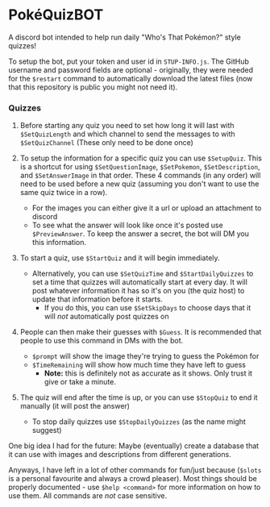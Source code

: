 # PokéQuizBOT
A discord bot intended to help run daily "Who's That Pokémon?" style quizzes!

To setup the bot, put your token and user id in `STUP-INFO.js`. The GitHub username and password fields are optional - originally, they were needed for the `$restart` command to automatically download the latest files (now that this repository is public you might not need it).

### Quizzes
1. Before starting any quiz you need to set how long it will last with `$SetQuizLength` and which channel to send the messages to with `$SetQuizChannel` (These only need to be done once)

2. To setup the information for a specific quiz you can use `$SetupQuiz`. This is a shortcut for using `$SetQuestionImage`, `$SetPokemon`, `$SetDescription`, and `$SetAnswerImage` in that order. These 4 commands (in any order) will need to be used before a new quiz (assuming you don't want to use the same quiz twice in a row).
   - For the images you can either give it a url or upload an attachment to discord
   - To see what the answer will look like once it's posted use `$PreviewAnswer`. To keep the answer a secret, the bot will DM you this information.

3. To start a quiz, use `$StartQuiz` and it will begin immediately.
   - Alternatively, you can use `$SetQuizTime` and `$StartDailyQuizzes` to set a time that quizzes will automatically start at every day. It will post whatever information it has so it's on you (the quiz host) to update that information before it starts.
	    - If you do this, you can use `$SetSkipDays` to choose days that it will *not* automatically post quizzes on

4. People can then make their guesses with `$Guess`. It is recommended that people to use this command in DMs with the bot.
   - `$prompt` will show the image they're trying to guess the Pokémon for
   - `$TimeRemaining` will show how much time they have left to guess
	    - **Note:** this is definitely not as accurate as it shows. Only trust it give or take a minute.

5. The quiz will end after the time is up, or you can use `$StopQuiz` to end it manually (it will post the answer)
   - To stop daily quizzes use `$StopDailyQuizzes` (as the name might suggest)


One big idea I had for the future: Maybe (eventually) create a database that it can use with images and descriptions from different generations.

Anyways, I have left in a lot of other commands for fun/just because (`$slots` is a personal favourite and always a crowd pleaser). Most things should be properly documented - use `$help <command>` for more information on how to use them. All commands are *not* case sensitive.
